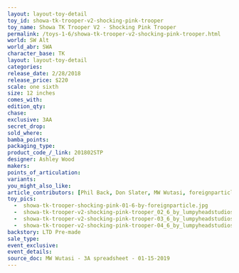 ```yaml
---
layout: layout-toy-detail 
toy_id: showa-tk-trooper-v2-shocking-pink-trooper
toy_name: Showa TK Trooper V2 - Shocking Pink Trooper
permalink: /toys-1-6/showa-tk-trooper-v2-shocking-pink-trooper.html
world: SW Alt
world_abr: SWA
character_base: TK
layout: layout-toy-detail
categories: 
release_date: 2/28/2018
release_price: $220 
scale: one sixth
size: 12 inches
comes_with: 
edition_qty: 
chase: 
exclusive: 3AA
secret_drop: 
sold_where: 
bamba_points: 
packaging_type: 
product_code_/_link: 201802STP
designer: Ashley Wood
makers: 
points_of_articulation: 
variants: 
you_might_also_like: 
article_contributors: [Phil Back, Don Slater, MW Wutasi, foreignparticle, lumpyheadstudios]
toy_pics: 
  -  showa-tk-trooper-shocking-pink-01-6-by-foreignparticle.jpg
  -  showa-tk-trooper-v2-shocking-pink-trooper_02_6_by_lumpyheadstudios.jpg
  -  showa-tk-trooper-v2-shocking-pink-trooper-03_6_by_lumpyheadstudios.jpg
  -  showa-tk-trooper-v2-shocking-pink-trooper-04_6_by_lumpyheadstudios.jpg
backstory: LTD Pre-made
sale_type: 
event_exclusive: 
event_details: 
source_doc: MW Wutasi - 3A spreadsheet - 01-15-2019
---
```


